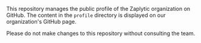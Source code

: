 This repository manages the public profile of the Zaplytic organization on GitHub. The content in the `profile` directory is displayed on our organization's GitHub page.

Please do not make changes to this repository without consulting the team.
